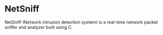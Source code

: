 # NetSniff
NetSniff (Network intrusion detection system) is a real-time network packet sniffer and analyzer built using C.
